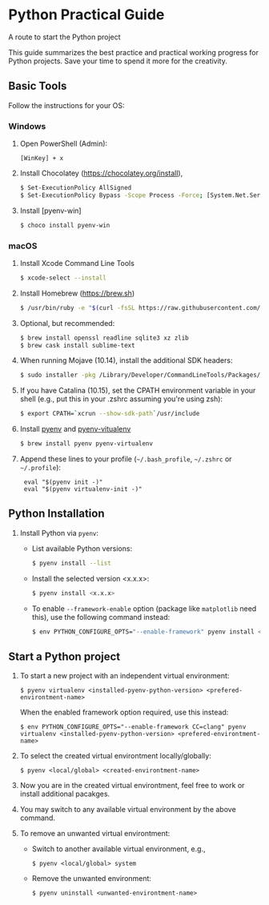 # Python Practical Guide
A route to start the Python project

This guide summarizes the best practice and practical working progress for Python projects.
Save your time to spend it more for the creativity.

## Basic Tools

Follow the instructions for your OS:

### Windows

1. Open PowerShell (Admin):
    ```
    [WinKey] + x
    ```

1. Install Chocolatey (https://chocolatey.org/install),
    ```bash
    $ Set-ExecutionPolicy AllSigned
    $ Set-ExecutionPolicy Bypass -Scope Process -Force; [System.Net.ServicePointManager]::SecurityProtocol = [System.Net.ServicePointManager]::SecurityProtocol -bor 3072; iex ((New-Object System.Net.WebClient).DownloadString('https://chocolatey.org/install.ps1'))
    ```
    
1. Install [pyenv-win]
    ```bash
    $ choco install pyenv-win
    ```


### macOS

1. Install Xcode Command Line Tools
    ```bash
    $ xcode-select --install
    ```

1. Install Homebrew (https://brew.sh)
    ```bash
    $ /usr/bin/ruby -e "$(curl -fsSL https://raw.githubusercontent.com/Homebrew/install/master/install)"
    ``` 
1. Optional, but recommended:
    ```bash
    $ brew install openssl readline sqlite3 xz zlib
    $ brew cask install sublime-text
    ```
    
1. When running Mojave (10.14), install the additional SDK headers:
    ```bash
    $ sudo installer -pkg /Library/Developer/CommandLineTools/Packages/macOS_SDK_headers_for_macOS_10.14.pkg -target /
    ```
    
1. If you have Catalina (10.15), set the CPATH environment variable in your shell (e.g., put this in your .zshrc assuming you're using zsh):
    ```bash
    $ export CPATH=`xcrun --show-sdk-path`/usr/include
    ```

1. Install [pyenv](https://github.com/pyenv/pyenv) and [pyenv-vitualenv](https://github.com/pyenv/pyenv-virtualenv)
    ```bash
    $ brew install pyenv pyenv-virtualenv
    ```
    
1. Append these lines to your profile (`~/.bash_profile`, `~/.zshrc` or `~/.profile`):
    ```
     eval "$(pyenv init -)"
     eval "$(pyenv virtualenv-init -)"
    ```

## Python Installation

1. Install Python via `pyenv`:
    * List available Python versions:
        ```bash
        $ pyenv install --list
        ```
        
    * Install the selected version <x.x.x>:
        ```bash
        $ pyenv install <x.x.x>
        ```
        
    * To enable `--framework-enable` option (package like `matplotlib` need this), use the following command instead:
        ```bash
        $ env PYTHON_CONFIGURE_OPTS="--enable-framework" pyenv install <x.x.x>
        ```
        


        
## Start a Python project

1. To start a new project with an independent virtual environment:

    ```
    $ pyenv virtualenv <installed-pyenv-python-version> <prefered-environtment-name>
    ```
        
   When the enabled framework option required, use this instead:
   
   ```
   $ env PYTHON_CONFIGURE_OPTS="--enable-framework CC=clang" pyenv virtualenv <installed-pyenv-python-version> <prefered-environtment-name>
   ```
        
1. To select the created virtual environtment locally/globally:

    ```
    $ pyenv <local/global> <created-environtment-name>
    ```
        
1. Now you are in the created virtual environtment, feel free to work or install additional pacakges.

1. You may switch to any available virtual environment by the above command.
        
1. To remove an unwanted virtual environtment:
    * Switch to another available virtual environment, e.g.,
        
        ```
        $ pyenv <local/global> system
        ```
            
    * Remove the unwanted environment:
    
        ```
        $ pyenv uninstall <unwanted-environtment-name>
        ```
